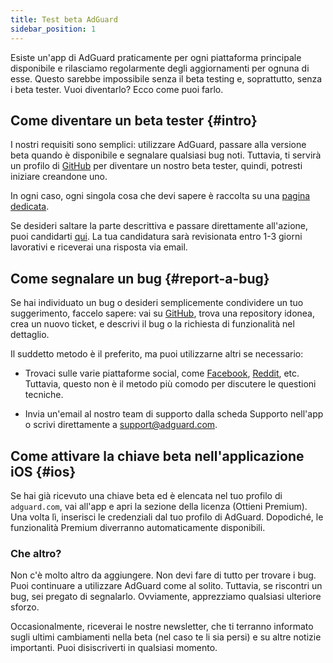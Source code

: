 ```yaml
---
title: Test beta AdGuard
sidebar_position: 1
---
```


Esiste un'app di AdGuard praticamente per ogni piattaforma principale disponibile e rilasciamo regolarmente degli aggiornamenti per ognuna di esse. Questo sarebbe impossibile senza il beta testing e, soprattutto, senza i beta tester. Vuoi diventarlo? Ecco come puoi farlo.

## Come diventare un beta tester {#intro}

I nostri requisiti sono semplici: utilizzare AdGuard, passare alla versione beta quando è disponibile e segnalare qualsiasi bug noti. Tuttavia, ti servirà un profilo di [GitHub](https://github.com/) per diventare un nostro beta tester, quindi, potresti iniziare creandone uno.

In ogni caso, ogni singola cosa che devi sapere è raccolta su una [pagina dedicata](https://adguard.com/beta.html).

Se desideri saltare la parte descrittiva e passare direttamente all'azione, puoi candidarti [qui](https://surveys.adguard.com/beta_testing_program/form.html). La tua candidatura sarà revisionata entro 1-3 giorni lavorativi e riceverai una risposta via email.

## Come segnalare un bug {#report-a-bug}

Se hai individuato un bug o desideri semplicemente condividere un tuo suggerimento, faccelo sapere: vai su [GitHub](https://github.com/AdguardTeam/), trova una repository idonea, crea un nuovo ticket, e descrivi il bug o la richiesta di funzionalità nel dettaglio.

Il suddetto metodo è il preferito, ma puoi utilizzarne altri se necessario:

- Trovaci sulle varie piattaforme social, come [Facebook](https://www.facebook.com/AdguardEn/), [Reddit](https://www.reddit.com/r/Adguard/), etc. Tuttavia, questo non è il metodo più comodo per discutere le questioni tecniche.

- Invia un'email al nostro team di supporto dalla scheda Supporto nell'app o scrivi direttamente a [support@adguard.com](mailto:support@adguard.com).

## Come attivare la chiave beta nell'applicazione iOS {#ios}

Se hai già ricevuto una chiave beta ed è elencata nel tuo profilo di `adguard.com`, vai all'app e apri la sezione della licenza (Ottieni Premium). Una volta lì, inserisci le credenziali dal tuo profilo di AdGuard. Dopodiché, le funzionalità Premium diverranno automaticamente disponibili.

### Che altro?

Non c'è molto altro da aggiungere. Non devi fare di tutto per trovare i bug. Puoi continuare a utilizzare AdGuard come al solito. Tuttavia, se riscontri un bug, sei pregato di segnalarlo. Ovviamente, apprezziamo qualsiasi ulteriore sforzo.

Occasionalmente, riceverai le nostre newsletter, che ti terranno informato sugli ultimi cambiamenti nella beta (nel caso te li sia persi) e su altre notizie importanti. Puoi disiscriverti in qualsiasi momento.
